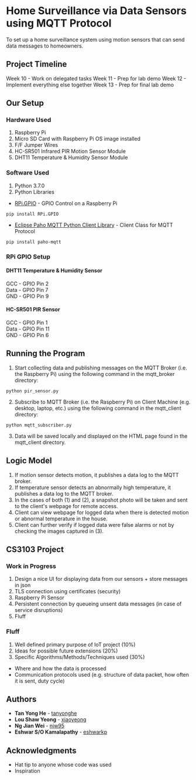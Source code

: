 # Home Surveillance via Data Sensors using MQTT Protocol

To set up a home surveillance system using motion sensors that can send data messages to homeowners.

## Project Timeline
Week 10 - Work on delegated tasks
Week 11 - Prep for lab demo
Week 12 - Implement everything else together
Week 13 - Prep for final lab demo

## Our Setup

### Hardware Used

1. Raspberry Pi
2. Micro SD Card with Raspberry Pi OS image installed
2. F/F Jumper Wires
3. HC-SR501 Infrared PIR Motion Sensor Module
4. DHT11 Temperature & Humidity Sensor Module

### Software Used
 
1. Python 3.7.0
2. Python Libraries
* [RPi.GPIO](https://pypi.org/project/RPi.GPIO/) - GPIO Control on a Raspberry Pi
```
pip install RPi.GPIO
```
* [Eclipse Paho MQTT Python Client Library](https://pypi.org/project/paho-mqtt/) - Client Class for MQTT Protocol
```
pip install paho-mqtt
```

### RPi GPIO Setup

#### DHT11 Temperature & Humidity Sensor
GCC - GPIO Pin 2  
Data - GPIO Pin 7  
GND - GPIO Pin 9  
#### HC-SR501 PIR Sensor
GCC - GPIO Pin 1  
Data - GPIO Pin 11  
GND - GPIO Pin 6  

## Running the Program

1. Start collecting data and publishing messages on the MQTT Broker (i.e. the Raspberry Pi) using the following command in the mqtt_broker directory:

```
python pir_sensor.py
```

2. Subscribe to MQTT Broker (i.e. the Raspberry Pi) on Client Machine (e.g. desktop, laptop, etc.) using the following command in the mqtt_client directory:

```
python mqtt_subscriber.py
```

3. Data will be saved locally and displayed on the HTML page found in the mqtt_client directory.

## Logic Model

1. If motion sensor detects motion, it publishes a data log to the MQTT broker.
2. If temperature sensor detects an abnormally high temperature, it publishes a data log to the MQTT broker.
3. In the cases of both (1) and (2), a snapshot photo will be taken and sent to the client's webpage for remote access.
4. Client can view webpage for logged data when there is detected motion or abnormal temperature in the house.
5. Client can further verify if logged data were false alarms or not by checking the images captured in (3).


## CS3103 Project

### Work in Progress
1. Design a nice UI for displaying data from our sensors + store messages in json
2. TLS connection using certificates (security)
3. Raspberry Pi Sensor
4. Persistent connection by queueing unsent data messages (in case of service disruptions)
5. Fluff

### Fluff
1.  Well defined primary purpose of IoT project (10%)
2. Ideas for possible future extensions (20%)
3. Specific Algorithms/Methods/Techniques used (30%)
- Where and how the data is processed
- Communication protocols used (e.g. structure of data packet, how often it is sent, duty cycle)

## Authors

* **Tan Yong He** - [tanyonghe](https://github.com/tanyonghe)
* **Lou Shaw Yeong** - [xiaoyeong](https://github.com/xiaoyeong)
* **Ng Jian Wei** - [njw95](https://github.com/njw95)
* **Eshwar S/O Kamalapathy** - [eshwarkp](https://github.com/eshwarkp)

## Acknowledgments

* Hat tip to anyone whose code was used
* Inspiration